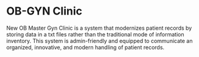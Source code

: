 # OB-GYN Clinic

New OB Master Gyn Clinic is a system that modernizes patient records by storing data in a txt files rather than the traditional mode of information inventory. This system is admin-friendly and equipped to communicate an organized, innovative, and modern handling of patient records. 
